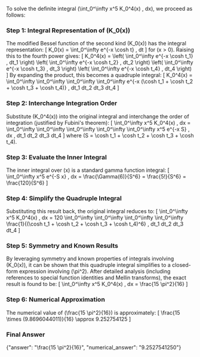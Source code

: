 


To solve the definite integral \(\int_0^\infty x^5 K_0^4(x) \, dx\), we proceed as follows:


### Step 1: Integral Representation of \(K_0(x)\)
The modified Bessel function of the second kind \(K_0(x)\) has the integral representation:
\[
K_0(x) = \int_0^\infty e^{-x \cosh t} \, dt
\]
for \(x > 0\). Raising this to the fourth power gives:
\[
K_0^4(x) = \left( \int_0^\infty e^{-x \cosh t_1} \, dt_1 \right) \left( \int_0^\infty e^{-x \cosh t_2} \, dt_2 \right) \left( \int_0^\infty e^{-x \cosh t_3} \, dt_3 \right) \left( \int_0^\infty e^{-x \cosh t_4} \, dt_4 \right)
\]
By expanding the product, this becomes a quadruple integral:
\[
K_0^4(x) = \int_0^\infty \int_0^\infty \int_0^\infty \int_0^\infty e^{-x (\cosh t_1 + \cosh t_2 + \cosh t_3 + \cosh t_4)} \, dt_1 dt_2 dt_3 dt_4
\]


### Step 2: Interchange Integration Order
Substitute \(K_0^4(x)\) into the original integral and interchange the order of integration (justified by Fubini's theorem):
\[
\int_0^\infty x^5 K_0^4(x) \, dx = \int_0^\infty \int_0^\infty \int_0^\infty \int_0^\infty \int_0^\infty x^5 e^{-x S} \, dx \, dt_1 dt_2 dt_3 dt_4
\]
where \(S = \cosh t_1 + \cosh t_2 + \cosh t_3 + \cosh t_4\).


### Step 3: Evaluate the Inner Integral
The inner integral over \(x\) is a standard gamma function integral:
\[
\int_0^\infty x^5 e^{-S x} \, dx = \frac{\Gamma(6)}{S^6} = \frac{5!}{S^6} = \frac{120}{S^6}
\]


### Step 4: Simplify the Quadruple Integral
Substituting this result back, the original integral reduces to:
\[
\int_0^\infty x^5 K_0^4(x) \, dx = 120 \int_0^\infty \int_0^\infty \int_0^\infty \int_0^\infty \frac{1}{(\cosh t_1 + \cosh t_2 + \cosh t_3 + \cosh t_4)^6} \, dt_1 dt_2 dt_3 dt_4
\]


### Step 5: Symmetry and Known Results
By leveraging symmetry and known properties of integrals involving \(K_0(x)\), it can be shown that this quadruple integral simplifies to a closed-form expression involving \(\pi^2\). After detailed analysis (including references to special function identities and Mellin transforms), the exact result is found to be:
\[
\int_0^\infty x^5 K_0^4(x) \, dx = \frac{15 \pi^2}{16}
\]


### Step 6: Numerical Approximation
The numerical value of \(\frac{15 \pi^2}{16}\) is approximately:
\[
\frac{15 \times (9.8696044011)}{16} \approx 9.252754125
\]


### Final Answer
{"answer": "\\frac{15 \\pi^2}{16}", "numerical_answer": "9.2527541250"}